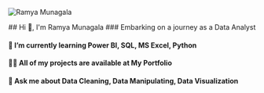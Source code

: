 ![Ramya Munagala](https://github.com/Ramya7102/Ramya7102/assets/139358778/e259de72-fed4-4c95-a887-1aa0bc301b69)
   <p align="center">
   ## Hi  👋, I'm Ramya Munagala
  ### Embarking on a journey as a Data Analyst

#### 🌱 I’m currently learning Power BI, SQL, MS Excel, Python 
#### 👨‍💻 All of my projects are available at  My Portfolio
#### 💬 Ask me about Data Cleaning, Data Manipulating, Data Visualization

